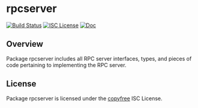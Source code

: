 rpcserver
=========

[![Build Status](https://github.com/vigilnetwork/vgl/workflows/Build%20and%20Test/badge.svg)](https://github.com/vigilnetwork/vgl/actions)
[![ISC License](https://img.shields.io/badge/license-ISC-blue.svg)](http://copyfree.org)
[![Doc](https://img.shields.io/badge/doc-reference-blue.svg)](https://pkg.go.dev/github.com/vigilnetwork/vgl/internal/rpcserver)

## Overview

Package rpcserver includes all RPC server interfaces, types, and pieces of code
pertaining to implementing the RPC server.

## License

Package rpcserver is licensed under the [copyfree](http://copyfree.org) ISC
License.




